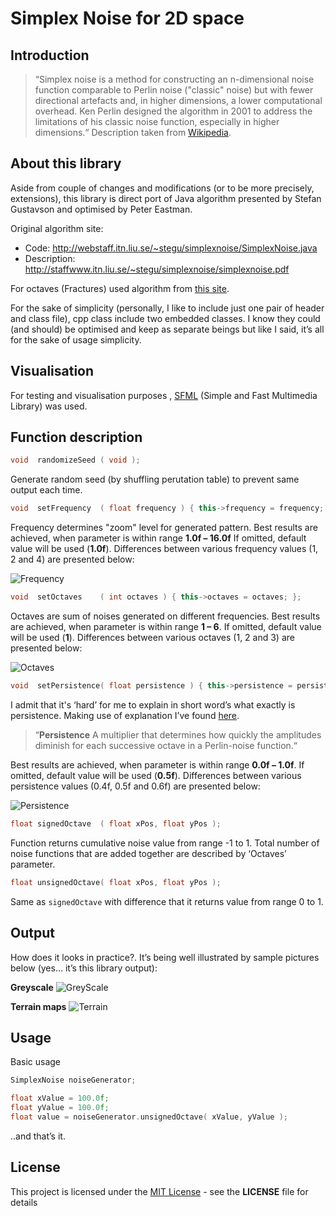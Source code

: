 # Simplex Noise for 2D space
## Introduction
>“Simplex noise is a method for constructing an n-dimensional noise function comparable to Perlin noise ("classic" noise) but with fewer directional artefacts and, in higher dimensions, a lower computational overhead. Ken Perlin designed the algorithm in 2001 to address the limitations of his classic noise function, especially in higher dimensions.“ Description taken from [Wikipedia](https://en.wikipedia.org/wiki/Simplex_noise).

## About this library
Aside from couple of changes and modifications (or to be more precisely, extensions), this library is direct port of Java algorithm presented by Stefan Gustavson and optimised by Peter Eastman.

Original algorithm site:
- Code:	 http://webstaff.itn.liu.se/~stegu/simplexnoise/SimplexNoise.java
- Description:	http://staffwww.itn.liu.se/~stegu/simplexnoise/simplexnoise.pdf

For octaves (Fractures) used algorithm from [this site](http://flafla2.github.io/2014/08/09/perlinnoise.html).

For the sake of simplicity (personally, I like to include just one pair of header and class file), cpp class include two embedded classes. I know they could (and should) be optimised and keep as separate beings but like I said, it’s all for the sake of usage simplicity.

## Visualisation
For testing and visualisation purposes , [SFML](https://www.sfml-dev.org/) (Simple and Fast Multimedia Library) was used. 

## Function description
```cpp
void  randomizeSeed ( void );
```
Generate random seed (by shuffling perutation table) to prevent same output each time.


```cpp
void  setFrequency  ( float frequency ) { this->frequency = frequency; };
```
Frequency determines "zoom" level for generated pattern. Best results are achieved, when parameter is within range **1.0f – 16.0f** If omitted, default value will be used (**1.0f**). Differences between various frequency values (1, 2 and 4) are presented below:

![Frequency](http://i.imgur.com/4PWOJUx.png)


```cpp
void  setOctaves    ( int octaves ) { this->octaves = octaves; };
```
Octaves are sum of noises generated on different frequencies. Best results are achieved, when parameter is within range **1 – 6**. If omitted, default value will be used (**1**). Differences between various octaves (1, 2 and 3) are presented below:

![Octaves](http://i.imgur.com/LVkToA0.png)


```cpp
void  setPersistence( float persistence ) { this->persistence = persistence; };
```
I admit that it's ‘hard’ for me to explain in short word’s what exactly is persistence. Making use of explanation I’ve found [here](http://libnoise.sourceforge.net/glossary/#persistence).
>“**Persistence**
A multiplier that determines how quickly the amplitudes diminish for each successive octave in a Perlin-noise function.“

Best results are achieved, when parameter is within range **0.0f – 1.0f**. If omitted, default value will be used (**0.5f**).  Differences between various persistence values (0.4f, 0.5f and 0.6f) are presented below:

![Persistence](http://i.imgur.com/cS3XzoA.png)


```cpp
float signedOctave  ( float xPos, float yPos );
```
Function returns cumulative noise value from range -1 to 1. Total number of noise functions that are added together are described by ‘Octaves’ parameter.


```cpp
float unsignedOctave( float xPos, float yPos );
```
Same as `signedOctave` with difference that it returns value from range 0 to 1.


## Output
How does it looks in practice?. It’s being well illustrated by sample pictures below (yes… it’s this library output):

**Greyscale**
![GreyScale](http://i.imgur.com/PrclqgJ.png)

**Terrain maps**
![Terrain](http://i.imgur.com/8gqNnrQ.png)

## Usage
Basic usage 
```cpp
SimplexNoise noiseGenerator;

float xValue = 100.0f;
float yValue = 100.0f;
float value = noiseGenerator.unsignedOctave( xValue, yValue );
```

..and that’s it.

## License
This project is licensed under the [MIT License](https://opensource.org/licenses/MIT) - see the **LICENSE** file for details